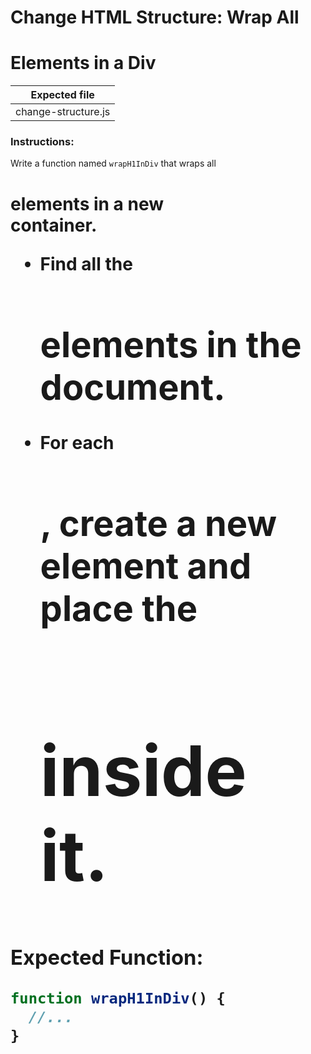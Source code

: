 # Change HTML Structure: Wrap All <h1> Elements in a Div

| Expected file       |
| ------------------- |
| change-structure.js |

### Instructions:

Write a function named `wrapH1InDiv` that wraps all <h1> elements in a new <div> container.

- Find all the <h1> elements in the document.
- For each <h1>, create a new <div> element and place the <h1> inside it.

### Expected Function:

```js
function wrapH1InDiv() {
  //...
}
```
